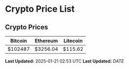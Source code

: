 # Crypto Price List

## Crypto Prices
| Bitcoin | Ethereum | Litecoin |
| ------- | -------- | -------- |
| $102487 | $3256.04 | $115.62 |
**Last Updated:** 2025-01-21 02:53 UTC
**Last Updated:** $DATE$

